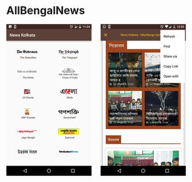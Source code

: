 # AllBengalNews

![ScreenShot](/image1.jpeg)    &nbsp;&nbsp;&nbsp;&nbsp;     ![ScreenShot](/image2.jpeg)  
